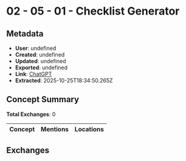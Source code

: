 # **02 - 05 - 01 - Checklist Generator**

## Metadata

- **User**: undefined
- **Created**: undefined
- **Updated**: undefined
- **Exported**: undefined
- **Link**: [ChatGPT](undefined)
- **Extracted**: 2025-10-25T18:34:50.265Z

## Concept Summary

**Total Exchanges**: 0

| Concept | Mentions | Locations |
|---------|----------|----------|

## Exchanges

